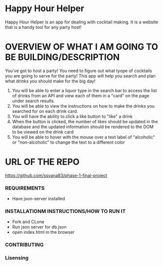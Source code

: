 # Happy Hour Helper
Happy Hour Helper is an app for dealing with cocktail making. It is a website that is a handy tool for any party host! 



# OVERVIEW OF WHAT I AM GOING TO BE BUILDING/DESCRIPTION
You've got to host a party! You need to figure out what tyope of cocktails you are going to serve for the party!
This app will help you search and plan what drinks you should make for the big day!
1. You will be able to enter a liquor type in the search bar to access the list of drinks from an API and view each of them in a "card" on the page under search  results. 
2. You will be able to view the instructions on how to make the drinks you searched for on each drink card. 
3. You will have the ability to click a like button to "like" a drink 
4. When the button is clicked, the number of likes should be updated in the database and the updated information should be rendered to the DOM to be viewed on the drink card
5. You will be able to hover with the mouse over a text label of "alcoholic" or "non-alcoholic" to change the text to a different color


# URL OF THE REPO
https://github.com/ssvana83/phase-1-final-project


### REQUIREMENTS 
* Have json-server installed

### INSTALLATIONM INSTRUCTIONS/HOW TO RUN IT
* Fork and CLone
* Run json server for db.json
* open index.html in the browser

### CONTRIBUTING



### Lisensing


